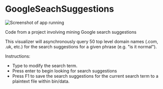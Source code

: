 GoogleSeachSuggestions
======================

![Screenshot of app running]("Screenshot.png")

Code from a project involving mining Google search suggestions

This visualizer will asynchronously query 50 top level domain names (.com, .uk, etc.) for the search suggestions for a given phrase (e.g. "is it normal").

Instructions:
- Type to modify the search term.
- Press enter to begin looking for search suggestions
- Press F1 to save the search suggestions for the current search term to a plaintext file within bin/data.

